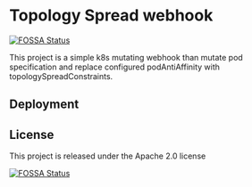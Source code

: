 # Topology Spread webhook
[![FOSSA Status](https://app.fossa.com/api/projects/git%2Bgithub.com%2Fsergeyshevch%2Ftopologyspread-webhook.svg?type=shield)](https://app.fossa.com/projects/git%2Bgithub.com%2Fsergeyshevch%2Ftopologyspread-webhook?ref=badge_shield)


This project is a simple k8s mutating webhook than mutate pod specification and replace configured 
podAntiAffinity with topologySpreadConstraints.

## Deployment



## License

This project is released under the Apache 2.0 license

[![FOSSA Status](https://app.fossa.com/api/projects/git%2Bgithub.com%2Fsergeyshevch%2Ftopologyspread-webhook.svg?type=large)](https://app.fossa.com/projects/git%2Bgithub.com%2Fsergeyshevch%2Ftopologyspread-webhook?ref=badge_large)